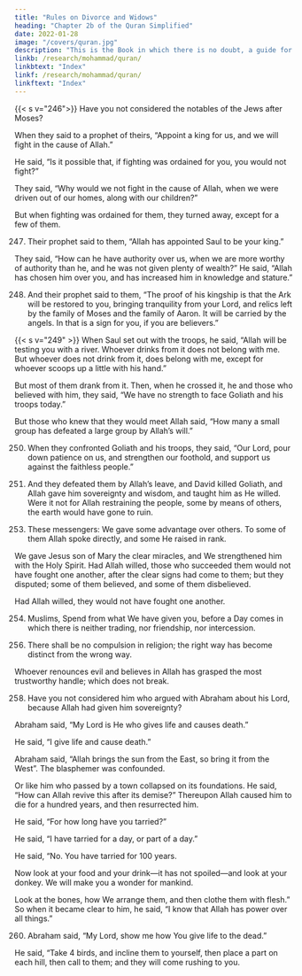 ```yaml
---
title: "Rules on Divorce and Widows"
heading: "Chapter 2b of the Quran Simplified"
date: 2022-01-28
image: "/covers/quran.jpg"
description: "This is the Book in which there is no doubt, a guide for the righteous."
linkb: /research/mohammad/quran/
linkbtext: "Index"
linkf: /research/mohammad/quran/
linkftext: "Index"
---
```



{{< s v="246">}} Have you not considered the notables of the Jews after Moses? 

When they said to a prophet of theirs, “Appoint a king for us, and we will fight in the cause of Allah.” 

He said, “Is it possible that, if fighting was ordained for you, you would not fight?”

They said, “Why would we not fight in the cause of Allah, when we were driven out of
our homes, along with our children?” 

But when fighting was ordained for them, they turned away, except for a few of them. 

247. Their prophet said to them, “Allah has appointed Saul to be your king.” 

They said, “How can he have authority over us, when we are more worthy of authority than he, and he was not given plenty of wealth?” He said, “Allah has chosen him over you, and has increased him in knowledge and stature.” 


248. And their prophet said to them, “The proof of his kingship is that the Ark will be restored to you, bringing tranquility from
your Lord, and relics left by the family of Moses and the family of Aaron. It will be carried
by the angels. In that is a sign for you, if you are believers.”

{{< s v="249" >}} When Saul set out with the troops, he said,
“Allah will be testing you with a river. Whoever drinks from it does not belong with me. But whoever does not drink from it, does belong with me, except for whoever scoops up a little with his hand.” 

But most of them drank from it. Then, when he crossed it, he and those who believed with him, they said, “We have no strength to face
Goliath and his troops today.” 

But those who knew that they would meet Allah said, “How many a small group has defeated a large group by Allah’s will.”


250. When they confronted Goliath and his troops, they said, “Our Lord, pour down patience on us, and strengthen our foothold,
and support us against the faithless people.”

251. And they defeated them by Allah’s leave, and David killed Goliath, and Allah gave him sovereignty and wisdom, and taught him as He willed. Were it not for Allah restraining the people, some by means of others, the earth would have gone to ruin. 

<!-- 252. These are Allah’s revelations, which We
recite to you in truth. You are one of the mes-
sengers. -->

253. These messengers: We gave some advantage over others. To some of them Allah
spoke directly, and some He raised in rank.

We gave Jesus son of Mary the clear miracles, and We strengthened him with the Holy Spirit. Had Allah willed, those who succeeded them would not have fought one another, after the clear signs had come to them; but they disputed; some of them believed, and some of
them disbelieved. 

Had Allah willed, they would not have fought one another.

254. Muslims,  Spend from what We have given you, before a Day comes in which there is neither trading, nor friendship, nor intercession. <!-- The disbelievers are the wrong-doers. -->

<!-- 255. Allah! There is no god except He, the Living, the Everlasting. Neither slumber overtakes Him, nor sleep. To Him belongs every-
thing in the heavens and everything on earth.

Who is he that can intercede with Him except with His permission? He knows what is before them, and what is behind them; and they cannot grasp any of His knowledge, except as He wills. His Throne extends over the heavens and the earth, and their preservation does
not burden Him. He is the Most High, the Great. -->

256. There shall be no compulsion in religion;
the right way has become distinct from the
wrong way. 

Whoever renounces evil and believes in Allah has grasped the most trustworthy handle; which does not break.


<!-- 257. Allah is the Lord of those who believe; He brings them out of darkness and into light. As
for those who disbelieve, their lords are the evil ones; they bring them out of light and
into darkness—these are the inmates of the Fire, in which they will abide forever. -->

258. Have you not considered him who argued with Abraham about his Lord, because Allah had given him sovereignty? 

Abraham said, “My Lord is He who gives life and causes death.” 

He said, “I give life and cause death.”

Abraham said, “Allah brings the sun from the East, so bring it from the West”. The blasphemer was confounded. 

Or like him who passed by a town collapsed on its foundations. He said, “How can Allah revive this after its demise?” Thereupon
Allah caused him to die for a hundred years, and then resurrected him. 

He said, “For how long have you tarried?” 

He said, “I have tarried for a day, or part of a day.” 

He said, “No. You have tarried for 100 years. 

Now look at your food and your drink—it has not spoiled—and look at your donkey. We will make you a wonder for mankind. 

Look at the bones, how We arrange them, and then clothe them with flesh.” So when it became clear to him, he said, “I know that Allah has power over all things.”

260. Abraham said, “My Lord, show me how You give life to the dead.” 

<!-- He said, “Have you not believed?” 
He said, “Yes, but to put my heart at ease.”  -->

He said, “Take 4 birds, and incline them to yourself, then place a part on each hill, then call to them; and they will come rushing to you. 


